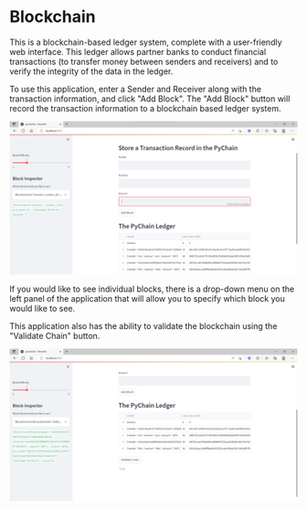 # Blockchain
This is a blockchain-based ledger system, complete with a user-friendly web interface. This ledger allows partner banks to conduct financial transactions (to transfer money between senders and receivers) and to verify the integrity of the data in the ledger.

To use this application, enter a Sender and Receiver along with the transaction information, and click "Add Block". The "Add Block" button will record the transaction information to a blockchain based ledger system. 

![alt text](https://github.com/ayanama/Blockchain/blob/main/images/PychainLedger.png?raw=true)

If you would like to see individual blocks, there is a drop-down menu on the left panel of the application that will allow you to specify which block you would like to see.

This application also has the ability to validate the blockchain using the "Validate Chain" button.

![alt text](https://github.com/ayanama/Blockchain/blob/main/images/Pychainchainvalidate.png?raw=true)